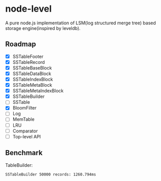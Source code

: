# node-level
A pure node.js implementation of LSM(log structured merge tree) based storage engine(inspired by leveldb).

## Roadmap
- [x] SSTableFooter
- [x] SSTableRecord
- [x] SSTableBaseBlock
- [x] SSTableDataBlock
- [x] SSTableIndexBlock
- [x] SSTableMetaBlock
- [x] SSTableMetaIndexBlock
- [x] SSTableBuilder
- [ ] SSTable
- [x] BloomFilter
- [ ] Log
- [ ] MemTable
- [ ] LRU
- [ ] Comparator
- [ ] Top-level API

## Benchmark

TableBuilder:
```
SSTableBuilder 50000 records: 1260.794ms
```
